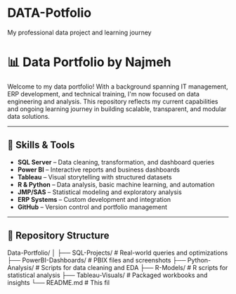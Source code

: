 # DATA-Potfolio
My professional data project and learning journey


 # 📊 Data Portfolio by Najmeh

Welcome to my data portfolio! With a background spanning IT management, ERP development, and technical training, I'm now focused on data engineering and analysis. This repository reflects my current capabilities and ongoing learning journey in building scalable, transparent, and modular data solutions.

---

## 🔧 Skills & Tools

- **SQL Server** – Data cleaning, transformation, and dashboard queries  
- **Power BI** – Interactive reports and business dashboards  
- **Tableau** – Visual storytelling with structured datasets  
- **R & Python** – Data analysis, basic machine learning, and automation  
- **JMP/SAS** – Statistical modeling and exploratory analysis  
- **ERP Systems** – Custom development and integration  
- **GitHub** – Version control and portfolio management

---

## 📁 Repository Structure

Data-Portfolio/ │ ├── SQL-Projects/           # Real-world queries and optimizations ├── PowerBI-Dashboards/     # PBIX files and screenshots ├── Python-Analysis/        # Scripts for data cleaning and EDA ├── R-Models/               # R scripts for statistical analysis ├── Tableau-Visuals/        # Packaged workbooks and insights └── README.md               # This fil


